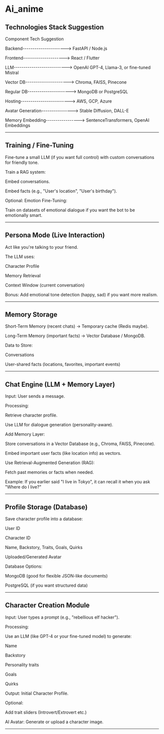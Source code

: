 # Ai_anime

 Technologies Stack Suggestion
 ---
Component	Tech Suggestion

Backend---------------------->	FastAPI / Node.js

Frontend--------------------->	React / Flutter

LLM--------------------------->	OpenAI GPT-4, Llama-3, or fine-tuned Mistral

Vector DB---------------------->	Chroma, FAISS, Pinecone

Regular DB---------------------->	MongoDB or PostgreSQL

Hosting------------------------->	AWS, GCP, Azure

Avatar Generation---------------->	Stable Diffusion, DALL-E

Memory Embedding----------------->	SentenceTransformers, OpenAI Embeddings

---------------------------------------------------------------------------


Training / Fine-Tuning
--
Fine-tune a small LLM (if you want full control) with custom conversations for friendly tone.

Train a RAG system:

Embed conversations.

Embed facts (e.g., "User's location", "User's birthday").

Optional: Emotion Fine-Tuning:

Train on datasets of emotional dialogue if you want the bot to be emotionally smart.

----------------------------------------------------------------------------------------



Persona Mode (Live Interaction)
--
Act like you're talking to your friend.

The LLM uses:

Character Profile

Memory Retrieval

Context Window (current conversation)

Bonus: Add emotional tone detection (happy, sad) if you want more realism.

-----------------------------------------------------------------------------

 Memory Storage
 --
Short-Term Memory (recent chats) → Temporary cache (Redis maybe).

Long-Term Memory (important facts) → Vector Database / MongoDB.

Data to Store:

Conversations

User-shared facts (locations, favorites, important events)

-------------------------------------------------------------

Chat Engine (LLM + Memory Layer)
---
Input: User sends a message.

Processing:

Retrieve character profile.

Use LLM for dialogue generation (personality-aware).

Add Memory Layer:

Store conversations in a Vector Database (e.g., Chroma, FAISS, Pinecone).

Embed important user facts (like location info) as vectors.

Use Retrieval-Augmented Generation (RAG):

Fetch past memories or facts when needed.

Example: If you earlier said "I live in Tokyo", it can recall it when you ask "Where do I live?"

-----------------------------------------------------------------------------------------------------


Profile Storage (Database)
---
Save character profile into a database:

User ID

Character ID

Name, Backstory, Traits, Goals, Quirks

Uploaded/Generated Avatar

Database Options:

MongoDB (good for flexible JSON-like documents)

PostgreSQL (if you want structured data)

---------------------------------------------------------------------

 Character Creation Module
 ---
Input: User types a prompt (e.g., "rebellious elf hacker").

Processing:

Use an LLM (like GPT-4 or your fine-tuned model) to generate:

Name

Backstory

Personality traits

Goals

Quirks

Output: Initial Character Profile.

Optional:

Add trait sliders (Introvert/Extrovert etc.)

AI Avatar: Generate or upload a character image.

---------------------------------------------------




